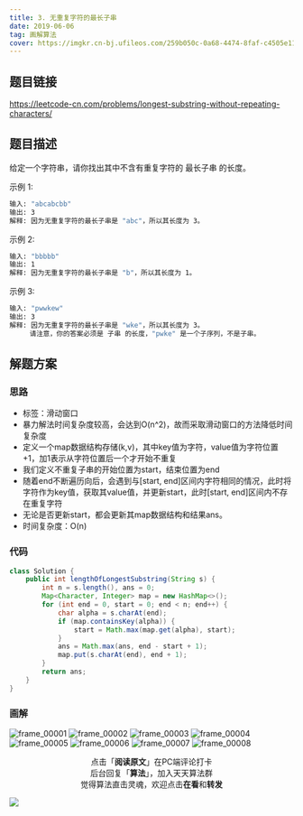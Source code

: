 ```yaml
---
title: 3. 无重复字符的最长子串
date: 2019-06-06
tag: 画解算法
cover: https://imgkr.cn-bj.ufileos.com/259b050c-0a68-4474-8faf-c4505e11ee4a.png
---
```


## 题目链接

https://leetcode-cn.com/problems/longest-substring-without-repeating-characters/

## 题目描述

给定一个字符串，请你找出其中不含有重复字符的 最长子串 的长度。

示例 1:

```bash
输入: "abcabcbb"
输出: 3 
解释: 因为无重复字符的最长子串是 "abc"，所以其长度为 3。
```

示例 2:

```bash
输入: "bbbbb"
输出: 1
解释: 因为无重复字符的最长子串是 "b"，所以其长度为 1。
```

示例 3:

```bash
输入: "pwwkew"
输出: 3
解释: 因为无重复字符的最长子串是 "wke"，所以其长度为 3。
     请注意，你的答案必须是 子串 的长度，"pwke" 是一个子序列，不是子串。
```

## 解题方案

### 思路

- 标签：滑动窗口
- 暴力解法时间复杂度较高，会达到O(n^2)，故而采取滑动窗口的方法降低时间复杂度
- 定义一个map数据结构存储(k,v)，其中key值为字符，value值为字符位置+1，加1表示从字符位置后一个才开始不重复
- 我们定义不重复子串的开始位置为start，结束位置为end
- 随着end不断遍历向后，会遇到与[start, end]区间内字符相同的情况，此时将字符作为key值，获取其value值，并更新start，此时[start, end]区间内不存在重复字符
- 无论是否更新start，都会更新其map数据结构和结果ans。
- 时间复杂度：O(n)

### 代码

```java
class Solution {
    public int lengthOfLongestSubstring(String s) {
        int n = s.length(), ans = 0;
        Map<Character, Integer> map = new HashMap<>();
        for (int end = 0, start = 0; end < n; end++) {
            char alpha = s.charAt(end);
            if (map.containsKey(alpha)) {
                start = Math.max(map.get(alpha), start);
            }
            ans = Math.max(ans, end - start + 1);
            map.put(s.charAt(end), end + 1);
        }
        return ans;
    }
}
```

### 画解

![frame_00001](https://imgkr.cn-bj.ufileos.com/c885e9a6-a969-4399-b900-19d9d7f65904.png)
![frame_00002](https://imgkr.cn-bj.ufileos.com/9c004e06-3aab-4c73-b03b-3786f3e38bfe.png)
![frame_00003](https://imgkr.cn-bj.ufileos.com/5f8f68ef-e9b8-4306-acb6-bddb1ab220e4.png)
![frame_00004](https://imgkr.cn-bj.ufileos.com/a96c0500-a9c5-424a-ba1b-6ccdd041a6b8.png)
![frame_00005](https://imgkr.cn-bj.ufileos.com/72ae13d8-3713-444a-8fe4-07febe4f34fe.png)
![frame_00006](https://imgkr.cn-bj.ufileos.com/3b3cba3d-37b7-4851-b9ee-9ec9c2b00472.png)
![frame_00007](https://imgkr.cn-bj.ufileos.com/21cc52dd-bdef-4cc1-a867-f10cfe8312ad.png)
![frame_00008](https://imgkr.cn-bj.ufileos.com/259b050c-0a68-4474-8faf-c4505e11ee4a.png)


<span style="display:block;text-align:center;">点击「<strong>阅读原文</strong>」在PC端评论打卡</span>
<span style="display:block;text-align:center;">后台回复「<strong>算法</strong>」，加入天天算法群</span>
<span style="display:block;text-align:center;">觉得算法直击灵魂，欢迎点击<strong>在看</strong>和<strong>转发</strong></span>

![](https://imgkr.cn-bj.ufileos.com/741c4d5c-cfb4-43d9-858b-146661b590df.gif)
